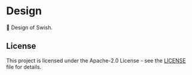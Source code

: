 # Design

🎨 Design of Swish.

## License

This project is licensed under the Apache-2.0 License - see the [LICENSE](LICENSE) file for details.
